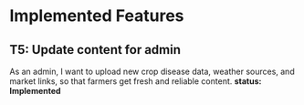 # Implemented Features
## T5: Update content for admin

As an admin, I want to upload new crop disease data, weather sources, and market links, so that farmers get fresh and reliable content.
**status: Implemented**

